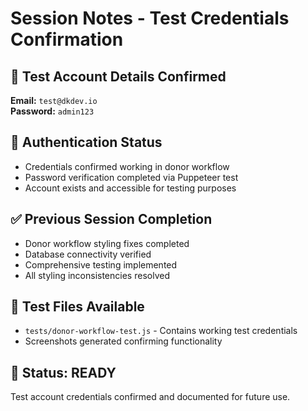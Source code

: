 # Session Notes - Test Credentials Confirmation

## 📧 Test Account Details Confirmed

**Email:** `test@dkdev.io`  
**Password:** `admin123`

## 🔐 Authentication Status
- Credentials confirmed working in donor workflow
- Password verification completed via Puppeteer test
- Account exists and accessible for testing purposes

## ✅ Previous Session Completion
- Donor workflow styling fixes completed
- Database connectivity verified
- Comprehensive testing implemented
- All styling inconsistencies resolved

## 📁 Test Files Available
- `tests/donor-workflow-test.js` - Contains working test credentials
- Screenshots generated confirming functionality

## 🎯 Status: READY
Test account credentials confirmed and documented for future use.